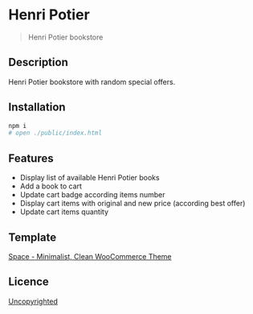 # Henri Potier

> Henri Potier bookstore

## Description

Henri Potier bookstore with random special offers.

## Installation

```sh
npm i
# open ./public/index.html
```

## Features

* Display list of available Henri Potier books
* Add a book to cart
* Update cart badge according items number
* Display cart items with original and new price (according best offer)
* Update cart items quantity

## Template

[Space - Minimalist, Clean WooCommerce Theme](http://themeforest.net/item/space-minimalist-clean-woocommerce-theme/13450223?s_rank=6)

## Licence

[Uncopyrighted](http://zenhabits.net/uncopyright/)
